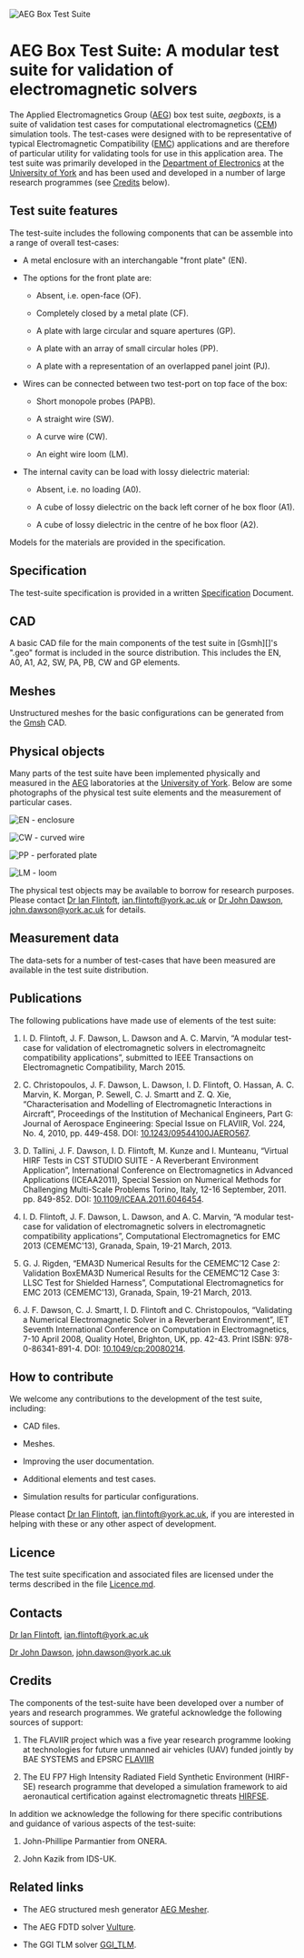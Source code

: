 ![](https://bytebucket.org/uoyaeg/aegboxts/Physical_Objects/Photos/CWAB-OF-A2.jpg "AEG Box Test Suite")

# AEG Box Test Suite: A modular test suite for validation of electromagnetic solvers

The Applied Electromagnetics Group ([AEG][]) box test suite, *aegboxts*,
is a suite of validation test cases for computational electromagnetics ([CEM][])
simulation tools. The test-cases were designed with to be representative of 
typical Electromagnetic Compatibility ([EMC][]) applications and are therefore 
of particular utility for validating tools for use in this application area. 
The test suite was primarily developed in the [Department of Electronics][] at the
[University of York][] and has been used and developed in a number of large 
research programmes (see [Credits](#Credits) below).

## Test suite features

The test-suite includes the following components that can be assemble into a range
of overall test-cases:

* A metal enclosure with an interchangable "front plate" (EN).

* The options for the front plate are:

    - Absent, i.e. open-face (OF).
  
    - Completely closed by a metal plate (CF).
  
    - A plate with large circular and square apertures (GP).
  
    - A plate with an array of small circular holes (PP).
  
    - A plate with a representation of an overlapped panel joint (PJ).

* Wires can be connected between two test-port on top face of the box:

    - Short monopole probes (PAPB).

    - A straight wire (SW).
  
    - A curve wire (CW).
  
    - An eight wire loom (LM).
  
* The internal cavity can be load with lossy dielectric material:

    - Absent, i.e. no loading (A0).
  
    - A cube of lossy dielectric on the back left corner of he box floor (A1).
  
    - A cube of lossy dielectric in the centre of he box floor (A2).
  
Models for the materials are provided in the specification.

## Specification

The test-suite specification is provided in a written [Specification][] Document.

## CAD

A basic CAD file for the main components of the test suite in [Gsmh][]'s ".geo" format
is included in the source distribution. This includes the EN, A0, A1, A2, SW, PA, PB,
CW and GP elements.

## Meshes

Unstructured meshes for the basic configurations can be generated from the [Gmsh][] CAD.

## Physical objects

Many parts of the test suite have been implemented physically and measured in the [AEG][]
laboratories at the [University of York][]. Below are some photographs of the physical 
test suite elements and the measurement of particular cases.

![](https://bytebucket.org/uoyaeg/aegboxtc/wiki/EN.jpg "EN - enclosure")

![](https://bytebucket.org/uoyaeg/aegboxtc/wiki/EN.jpg "CW - curved wire")

![](https://bytebucket.org/uoyaeg/aegboxtc/wiki/PP.jpg "PP - perforated plate")

![](https://bytebucket.org/uoyaeg/aegboxtc/wiki/LM.jpg "LM - loom")

The physical test objects may be available to borrow for research purposes. Please contact 
[Dr Ian Flintoft], <ian.flintoft@york.ac.uk> or [Dr John Dawson], <john.dawson@york.ac.uk> for details.

## Measurement data

The data-sets for a number of test-cases that have been measured are available in the test suite 
distribution.

## Publications

The following publications have made use of elements of the test suite:

1. I. D. Flintoft, J. F. Dawson, L. Dawson and A. C. Marvin, “A modular test-case for validation of electromagnetic solvers in electromagneitc compatibility applications”, submitted to IEEE Transactions on Electromagnetic Compatibility, March 2015.

2. C. Christopoulos, J. F. Dawson, L. Dawson, I. D. Flintoft, O. Hassan, A. C. Marvin, K. Morgan, P. Sewell, C. J. Smartt and Z. Q. Xie, “Characterisation and Modelling of Electromagnetic Interactions in Aircraft”, Proceedings of the Institution of Mechanical Engineers, Part G: Journal of Aerospace Engineering: Special Issue on FLAVIIR, Vol. 224, No. 4, 2010, pp. 449-458. DOI: [10.1243/09544100JAERO567](http://dx.doi.org/10.1243/09544100JAERO567).

3. D. Tallini, J. F. Dawson, I. D. Flintoft, M. Kunze and I. Munteanu, “Virtual HIRF Tests in CST STUDIO SUITE - A Reverberant Environment Application”, International Conference on Electromagnetics in Advanced Applications (ICEAA2011), Special Session on Numerical Methods for Challenging Multi-Scale Problems Torino, Italy, 12-16 September, 2011. pp. 849-852. DOI: [10.1109/ICEAA.2011.6046454](http://dx.doi.org/10.1109/ICEAA.2011.6046454).

4. I. D. Flintoft, J. F. Dawson, L. Dawson, and A. C. Marvin, “A modular test-case for validation of electromagnetic solvers in electromagnetic compatibility applications”, Computational Electromagnetics for EMC 2013 (CEMEMC'13), Granada, Spain, 19-21 March, 2013.

5. G. J. Rigden, “EMA3D Numerical Results for the CEMEMC’12 Case 2: Validation BoxEMA3D Numerical Results for the CEMEMC’12 Case 3: LLSC Test for Shielded Harness”, Computational Electromagnetics for EMC 2013 (CEMEMC'13), Granada, Spain, 19-21 March, 2013.

6. J. F. Dawson, C. J. Smartt, I. D. Flintoft and C. Christopoulos, “Validating a Numerical Electromagnetic Solver in a Reverberant Environment”, IET Seventh International Conference on Computation in Electromagnetics, 7-10 April 2008, Quality Hotel, Brighton, UK, pp. 42-43. Print ISBN: 978-0-86341-891-4. DOI: [10.1049/cp:20080214](http://dx.doi.org/10.1049/cp:20080214).

## How to contribute

We welcome any contributions to the development of the test suite, including:

* CAD files.

* Meshes.

* Improving the user documentation.

* Additional elements and test cases.

* Simulation results for particular configurations.

Please contact [Dr Ian Flintoft], <ian.flintoft@york.ac.uk>, if you are interested in helping with
these or any other aspect of development.

## Licence

The test suite specification and associated files are licensed under the terms described in the file [Licence.md][].

## Contacts

[Dr Ian Flintoft][], <ian.flintoft@york.ac.uk>

[Dr John Dawson][], <john.dawson@york.ac.uk>

## Credits

The components of the test-suite have been developed over a number of years and research programmes. We grateful acknowledge
the following sources of support:

1. The FLAVIIR project which was a five year research programme looking at technologies for future 
   unmanned air vehicles (UAV) funded jointly by BAE SYSTEMS and EPSRC [FLAVIIR][]

2. The EU FP7 High Intensity Radiated Field Synthetic Environment (HIRF-SE) research programme
   that developed a simulation framework to aid aeronautical certification against electromagnetic threats [HIRFSE][].

In addition we acknowledge the following for there specific contributions and guidance of various aspects of the
test-suite:

1. John-Phillipe Parmantier from ONERA.

2. John Kazik from IDS-UK.

## Related links

* The AEG structured mesh generator [AEG Mesher](https://bitbucket.org/uoyaeg/aegmesher).

* The AEG FDTD solver [Vulture](https://bitbucket.org/uoyaeg/vulture). 

* The GGI TLM solver [GGI_TLM](https://github.com/ggiemr/GGI_TLM). 


[Dr Ian Flintoft]: http://www.elec.york.ac.uk/staff/idf1.html
[Dr John Dawson]: http://www.elec.york.ac.uk/staff/jfd1.html
[University of York]: http://www.york.ac.uk
[Department of Electronics]: http://www.elec.york.ac.uk
[AEG]: http://www.elec.york.ac.uk/research/physLayer/appliedEM.html
[FLAVIIR]: http://www.flaviir.com
[HIRFSE]: http://ec.europa.eu/research/transport/projects/items/hirf_se_en.htm
[ONERA]: http://www.onera.fr/en
[IDSUK]: https://www.idscorporation.com/uk

[CEM]: http://en.wikipedia.org/wiki/Computational_electromagnetics
[EMC]: http://en.wikipedia.org/wiki/Electromagnetic_compatibility
[Gmsh]: http://geuz.org/gmsh
[Mercurial]: http://mercurial.selenic.com

[CC-BY-ND]: http://creativecommons.org/licenses/by-nd/4.0/deed.en_GB
[Licence.md]: https://bitbucket.org/uoyaeg/aegboxts/src/tip/Licence.md
[Specification]: https://bitbucket.org/uoyaeg/aegboxts/src/tip/Specification/Specification_v1.doc